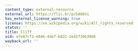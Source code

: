 ```yaml
---
content_type: external-resource
external_url: https://flic.kr/p/5A66Vi
has_external_license_warning: true
license: https://en.wikipedia.org/wiki/All_rights_reserved
status: ''
title: Cliff
uid: e7e87cf2-e046-4de7-b822-2e42f39b3988
wayback_url: ''
---
```

